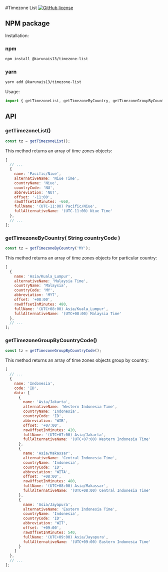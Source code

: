 #Timezone List [![GitHub license](https://img.shields.io/github/license/vvo/tzdb?style=flat)](https://github.com/vvo/tzdb/blob/master/LICENSE)

## NPM package

Installation:
### npm
```bash
npm install @karunais13/timezone-list
```

### yarn
```bash
yarn add @karunais13/timezone-list
```

Usage:

```js
import { getTimezoneList, getTimezoneByCountry, getTimezoneGroupByCountryCode } from "@karunais13/timezone-list";
```

## API

### getTimezoneList()

```js
const tz = getTimezoneList();
```

This method returns an array of time zones objects:

```js
[
  // ...
  {
    name: 'Pacific/Niue',
    alternativeName: 'Niue Time',
    countryName: 'Niue',
    countryCode: 'NU',
    abbreviation: 'NUT',
    offset: '-11:00',
    rawOffsetInMinutes: -660,
    fullName: '(UTC-11:00) Pacific/Niue',
    fullAlternativeName: '(UTC-11:00) Niue Time'
  },
  // ...
];
```

### getTimezoneByCountry( String countryCode )

```js
const tz = getTimezoneByCountry('MY');
```

This method returns an array of time zones objects for particular country:

```js
[
  {
    name: 'Asia/Kuala_Lumpur',
    alternativeName: 'Malaysia Time',
    countryName: 'Malaysia',
    countryCode: 'MY',
    abbreviation: 'MYT',
    offset: '+08:00',
    rawOffsetInMinutes: 480,
    fullName: '(UTC+08:00) Asia/Kuala_Lumpur',
    fullAlternativeName: '(UTC+08:00) Malaysia Time'
  },
  // ...
];
```

### getTimezoneGroupByCountryCode()

```js
const tz = getTimezoneGroupByCountryCode();
```

This method returns an array of time zones objects group by country:

```js
[
  // ...
  {
    name: 'Indonesia',
    code: 'ID',
    data: [
      {
        name: 'Asia/Jakarta',
        alternativeName: 'Western Indonesia Time',
        countryName: 'Indonesia',
        countryCode: 'ID',
        abbreviation: 'WIB',
        offset: '+07:00',
        rawOffsetInMinutes: 420,
        fullName: '(UTC+07:00) Asia/Jakarta',
        fullAlternativeName: '(UTC+07:00) Western Indonesia Time'
      },
      {
        name: 'Asia/Makassar',
        alternativeName: 'Central Indonesia Time',
        countryName: 'Indonesia',
        countryCode: 'ID',
        abbreviation: 'WITA',
        offset: '+08:00',
        rawOffsetInMinutes: 480,
        fullName: '(UTC+08:00) Asia/Makassar',
        fullAlternativeName: '(UTC+08:00) Central Indonesia Time'
      },
      {
        name: 'Asia/Jayapura',
        alternativeName: 'Eastern Indonesia Time',
        countryName: 'Indonesia',
        countryCode: 'ID',
        abbreviation: 'WIT',
        offset: '+09:00',
        rawOffsetInMinutes: 540,
        fullName: '(UTC+09:00) Asia/Jayapura',
        fullAlternativeName: '(UTC+09:00) Eastern Indonesia Time'
      }
    ]
  },
  // ...
];
```
